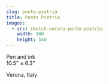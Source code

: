 ```yaml
---
slug: ponte-pietria
title: Ponte Pietria
images:
  - src: sketch-verona-ponte-pietria
    width: 900
    height: 540
---
```

Pen and ink  
10.5" × 6.3"

Verona, Italy
